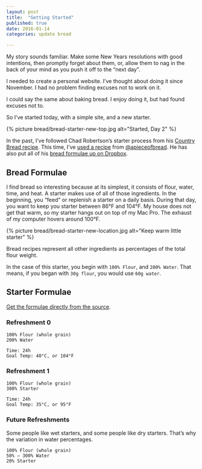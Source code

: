 ```yaml
---
layout: post
title:  "Getting Started"
published: true
date: 2016-01-14
categories: update bread

---
```


My story sounds familiar. Make some New Years resolutions with good intentions,
then promptly forget about them, or, allow them to nag in the back of your mind
as you push it off to the “next day”.

I needed to create a personal website. I’ve thought about doing it since November.
I had no problem finding excuses not to work on it.

I could say the same about baking bread. I enjoy doing it, but had found excuses not to.

So I’ve started today, with a simple site, and a new starter.

{% picture bread/bread-starter-new-top.jpg alt="Started, Day 2" %}

In the past, I’ve followed Chad Robertson’s starter process from his [Country Bread recipe](http://cooking.nytimes.com/recipes/1016277-tartines-country-bread). This time, I’ve [used a recipe](https://www.dropbox.com/sh/9qinzbju8ihqy22/AADvBda8-wy6Otxq73_nNlvNa/GET%20STARTER'ED.pdf?dl=0) from [@apieceofbread](https://instagram.com/apieceofbread). He has also put all of his [bread formulae up on Dropbox](https://www.dropbox.com/sh/9qinzbju8ihqy22/AACjVcSIkHGDAAPQTRClXsjya?dl=0).

## Bread Formulae

I find bread so interesting because at its simplest, it consists of flour, water, time, and heat. A starter makes use of all of those ingredients. In the beginning, you “feed” or replenish a starter on a daily basis. During that day, you want to keep you starter between 86°F and 104°F. My house does not get that warm, so my starter hangs out on top of my Mac Pro. The exhaust of my computer hovers around 100°F.

{% picture bread/bread-starter-new-location.jpg alt="Keep warm little starter" %}

Bread recipes represent all other ingredients as percentages of the total flour weight.

In the case of this starter, you begin with `100% Flour`, and `200% Water`. That means, if you began with `30g flour`, you would use `60g water`.

## Starter Formulae

[Get the formulae directly from the source](https://www.dropbox.com/sh/9qinzbju8ihqy22/AADvBda8-wy6Otxq73_nNlvNa/GET%20STARTER'ED.pdf?dl=0).

### Refreshment 0

```
100% Flour (whole grain)
200% Water

Time: 24h
Goal Temp: 40°C, or 104°F
```

### Refreshment 1

```
100% Flour (whole grain)
300% Starter

Time: 24h
Goal Temp: 35°C, or 95°F
```

### Future Refreshments

Some people like wet starters, and some people like dry starters. That’s why the variation in water percentages.

```
100% Flour (whole grain)
50% — 300% Water
20% Starter
```

